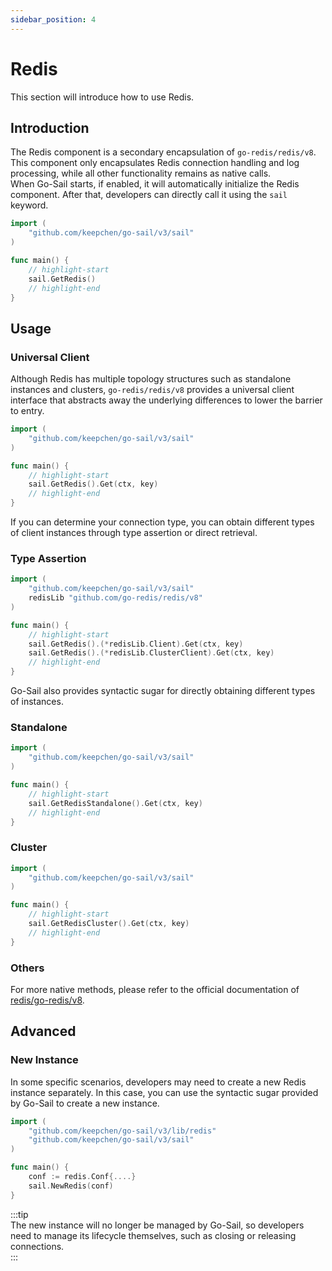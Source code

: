 ```yaml
---
sidebar_position: 4
---  
```

# Redis  
This section will introduce how to use Redis.  
## Introduction  
The Redis component is a secondary encapsulation of `go-redis/redis/v8`. This component only encapsulates Redis connection handling and log processing, while all other functionality remains as native calls.    
When Go-Sail starts, if enabled, it will automatically initialize the Redis component. After that, developers can directly call it using the `sail` keyword.  
```go title="main.go" showLineNumbers  
import (
    "github.com/keepchen/go-sail/v3/sail"
)

func main() {
    // highlight-start
    sail.GetRedis()
    // highlight-end
}
```  
## Usage  
### Universal Client  
Although Redis has multiple topology structures such as standalone instances and clusters, `go-redis/redis/v8` provides a universal client interface that abstracts away the underlying differences to lower the barrier to entry.  
```go title="main.go" showLineNumbers  
import (
    "github.com/keepchen/go-sail/v3/sail"
)

func main() {
    // highlight-start
    sail.GetRedis().Get(ctx, key)
    // highlight-end
}
```  
If you can determine your connection type, you can obtain different types of client instances through type assertion or direct retrieval.  
### Type Assertion  
```go title="main.go" showLineNumbers  
import (
    "github.com/keepchen/go-sail/v3/sail"
    redisLib "github.com/go-redis/redis/v8"
)

func main() {
    // highlight-start
    sail.GetRedis().(*redisLib.Client).Get(ctx, key)
    sail.GetRedis().(*redisLib.ClusterClient).Get(ctx, key)
    // highlight-end
}
```  
Go-Sail also provides syntactic sugar for directly obtaining different types of instances.  
### Standalone  
```go title="main.go" showLineNumbers  
import (
    "github.com/keepchen/go-sail/v3/sail"
)

func main() {
    // highlight-start
    sail.GetRedisStandalone().Get(ctx, key)
    // highlight-end
}
```  
### Cluster  
```go title="main.go" showLineNumbers  
import (
    "github.com/keepchen/go-sail/v3/sail"
)

func main() {
    // highlight-start
    sail.GetRedisCluster().Get(ctx, key)
    // highlight-end
}
```  

### Others  
For more native methods, please refer to the official documentation of [redis/go-redis/v8](https://github.com/redis/go-redis).  
## Advanced  
### New Instance  
In some specific scenarios, developers may need to create a new Redis instance separately. In this case, you can use the syntactic sugar provided by Go-Sail to create a new instance.  
```go title="main.go" showLineNumbers  
import (
    "github.com/keepchen/go-sail/v3/lib/redis"
    "github.com/keepchen/go-sail/v3/sail"
)

func main() {
    conf := redis.Conf{....}
    sail.NewRedis(conf)
}
```  
:::tip  
The new instance will no longer be managed by Go-Sail, so developers need to manage its lifecycle themselves, such as closing or releasing connections.  
:::

